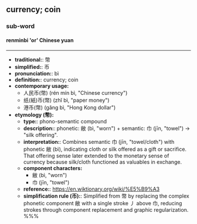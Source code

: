 ## currency; coin
### sub-word
#### renminbi 'or' Chinese yuan
---
- **traditional:**: 幣
- **simplified:**: 币
- **pronunciation:**: bì
- **definition:**: currency; coin
- **contemporary usage:**
  - 人民币(幣) (rén mín bì, "Chinese currency")
  - 纸(紙)币(幣) (zhǐ bì, "paper money")
  - 港币(幣) (gǎng bì, "Hong Kong dollar")
- **etymology (幣):**
  - **type:**: phono-semantic compound
  - **description:**: phonetic: 敝 (bì, "worn") + semantic: 巾 (jīn, "towel") → "silk offering".
  - **interpretation:**: Combines semantic 巾 (jīn, "towel/cloth") with phonetic 敝 (bì), indicating cloth or silk offered as a gift or sacrifice. That offering sense later extended to the monetary sense of currency because silk/cloth functioned as valuables in exchange.
  - **component characters:**
    - 敝 (bì, "worn")
    - 巾 (jīn, "towel")
  - **reference:**: https://en.wiktionary.org/wiki/%E5%B9%A3
  - **simplification rule (币):**: Simplified from 幣 by replacing the complex phonetic component 敝 with a single stroke 丿 above 巾, reducing strokes through component replacement and graphic regularization.
%%%